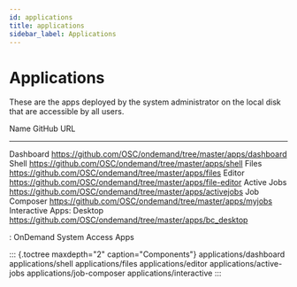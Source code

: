 ```yaml
---
id: applications
title: applications
sidebar_label: Applications
---
```

Applications
============

These are the apps deployed by the system administrator on the local
disk that are accessible by all users.

  Name                        GitHub URL
  --------------------------- ----------------------------------------------------------------
  Dashboard                   <https://github.com/OSC/ondemand/tree/master/apps/dashboard>
  Shell                       <https://github.com/OSC/ondemand/tree/master/apps/shell>
  Files                       <https://github.com/OSC/ondemand/tree/master/apps/files>
  Editor                      <https://github.com/OSC/ondemand/tree/master/apps/file-editor>
  Active Jobs                 <https://github.com/OSC/ondemand/tree/master/apps/activejobs>
  Job Composer                <https://github.com/OSC/ondemand/tree/master/apps/myjobs>
  Interactive Apps: Desktop   <https://github.com/OSC/ondemand/tree/master/apps/bc_desktop>

  : OnDemand System Access Apps

::: {.toctree maxdepth="2" caption="Components"}
applications/dashboard applications/shell applications/files
applications/editor applications/active-jobs applications/job-composer
applications/interactive
:::
